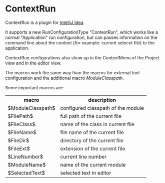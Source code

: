 ContextRun
==========

ContextRun is a plugin for [IntelliJ Idea](http://www.jetbrains.com/idea/).

It supports a new RunConfigurationType "ContextRun", which works like a normal "Application" run configuration,
    but can passes information on the command line about the context (for example: current selecet file) to the
    application.

ContextRun configurations also show up in the ContextMenu of the Project view and in the editor view.

The macros work the same way than the macros for external tool configuration and the additional macro
$ModuleClasspath$.

Some important macros are:

<table>
<tr>
<th>macro</th><th>description</th></tr>
<tr><td>$ModuleClasspath$</td><td>configured classpath of the module</td></tr>
<tr><td>$FilePath$        </td><td>full path of the current file</td></tr>
<tr><td>$FileClass$       </td><td>name of the class in current file</td></tr>
<tr><td>$FileName$        </td><td>file name of the current file</td></tr>
<tr><td>$FileDir$         </td><td>directory of the current file</td></tr>
<tr><td>$FileExt$         </td><td>extension of the current file</td></tr>
<tr><td>$LineNumber$      </td><td>current line number</td></tr>
<tr><td>$ModuleName$      </td><td>name of the current module</td></tr>
<tr><td>$SelectedText$   </td><td>selected text in editor</td></tr>
</table>
